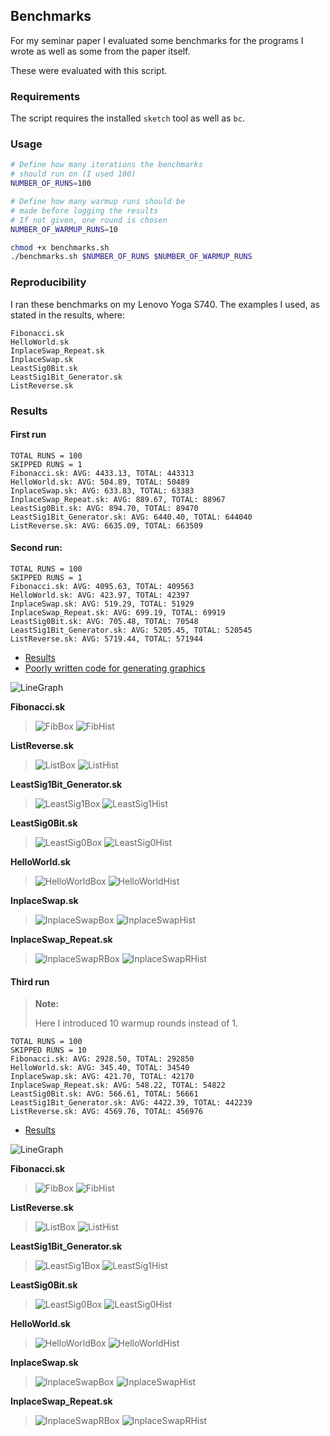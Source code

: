 ## Benchmarks
For my seminar paper I evaluated some benchmarks for the programs I wrote as well as some from the paper itself.

These were evaluated with this script.

### Requirements
The script requires the installed `sketch` tool as well as `bc`.

### Usage

```bash
# Define how many iterations the benchmarks
# should run on (I used 100)
NUMBER_OF_RUNS=100

# Define how many warmup runs should be
# made before logging the results
# If not given, one round is chosen
NUMBER_OF_WARMUP_RUNS=10

chmod +x benchmarks.sh
./benchmarks.sh $NUMBER_OF_RUNS $NUMBER_OF_WARMUP_RUNS
```

### Reproducibility
I ran these benchmarks on my Lenovo Yoga S740. The examples I used, as stated in the results, where:

```
Fibonacci.sk
HelloWorld.sk
InplaceSwap_Repeat.sk
InplaceSwap.sk
LeastSig0Bit.sk
LeastSig1Bit_Generator.sk
ListReverse.sk
```


### Results

#### First run
```
TOTAL RUNS = 100
SKIPPED RUNS = 1
Fibonacci.sk: AVG: 4433.13, TOTAL: 443313
HelloWorld.sk: AVG: 504.89, TOTAL: 50489
InplaceSwap.sk: AVG: 633.83, TOTAL: 63383
InplaceSwap_Repeat.sk: AVG: 889.67, TOTAL: 88967
LeastSig0Bit.sk: AVG: 894.70, TOTAL: 89470
LeastSig1Bit_Generator.sk: AVG: 6440.40, TOTAL: 644040
ListReverse.sk: AVG: 6635.09, TOTAL: 663509
```

#### Second run:

```
TOTAL RUNS = 100
SKIPPED RUNS = 1
Fibonacci.sk: AVG: 4095.63, TOTAL: 409563
HelloWorld.sk: AVG: 423.97, TOTAL: 42397
InplaceSwap.sk: AVG: 519.29, TOTAL: 51929
InplaceSwap_Repeat.sk: AVG: 699.19, TOTAL: 69919
LeastSig0Bit.sk: AVG: 705.48, TOTAL: 70548
LeastSig1Bit_Generator.sk: AVG: 5205.45, TOTAL: 520545
ListReverse.sk: AVG: 5719.44, TOTAL: 571944
```

* [Results](img/run2/results.txt)
* [Poorly written code for generating graphics](main.py)

![LineGraph](img/run2/line_graph.png)

**Fibonacci.sk**
> ![FibBox](img/run2/Fibonacci.sk_boxplot.png)
> ![FibHist](img/run2/Fibonacci.sk_histogram.png)

**ListReverse.sk**
> ![ListBox](img/run2/ListReverse.sk_boxplot.png)
> ![ListHist](img/run2/ListReverse.sk_histogram.png)

**LeastSig1Bit_Generator.sk**
>![LeastSig1Box](img/run2/LeastSig1Bit_Generator.sk_boxplot.png)
> ![LeastSig1Hist](img/run2/LeastSig1Bit_Generator.sk_histogram.png)

**LeastSig0Bit.sk**
> ![LeastSig0Box](img/run2/LeastSig0Bit.sk_boxplot.png)
> ![LeastSig0Hist](img/run2/LeastSig0Bit.sk_histogram.png)

**HelloWorld.sk**
> ![HelloWorldBox](img/run2/HelloWorld.sk_boxplot.png)
> ![HelloWorldHist](img/run2/HelloWorld.sk_histogram.png)

**InplaceSwap.sk**
> ![InplaceSwapBox](img/run2/InplaceSwap.sk_boxplot.png)
> ![InplaceSwapHist](img/run2/InplaceSwap.sk_histogram.png)

**InplaceSwap_Repeat.sk**
> ![InplaceSwapRBox](img/run2/InplaceSwap_Repeat.sk_boxplot.png)
> ![InplaceSwapRHist](img/run2/InplaceSwap_Repeat.sk_histogram.png)

#### Third run

> **Note:**
>
> Here I introduced 10 warmup rounds instead of 1.

```
TOTAL RUNS = 100
SKIPPED RUNS = 10
Fibonacci.sk: AVG: 2928.50, TOTAL: 292850
HelloWorld.sk: AVG: 345.40, TOTAL: 34540
InplaceSwap.sk: AVG: 421.70, TOTAL: 42170
InplaceSwap_Repeat.sk: AVG: 548.22, TOTAL: 54822
LeastSig0Bit.sk: AVG: 566.61, TOTAL: 56661
LeastSig1Bit_Generator.sk: AVG: 4422.39, TOTAL: 442239
ListReverse.sk: AVG: 4569.76, TOTAL: 456976
```

* [Results](img/run3/results.txt)

![LineGraph](img/run3/line_graph.png)

**Fibonacci.sk**
> ![FibBox](img/run3/Fibonacci.sk_boxplot.png)
> ![FibHist](img/run3/Fibonacci.sk_histogram.png)

**ListReverse.sk**
> ![ListBox](img/run3/ListReverse.sk_boxplot.png)
> ![ListHist](img/run3/ListReverse.sk_histogram.png)

**LeastSig1Bit_Generator.sk**
>![LeastSig1Box](img/run3/LeastSig1Bit_Generator.sk_boxplot.png)
> ![LeastSig1Hist](img/run3/LeastSig1Bit_Generator.sk_histogram.png)

**LeastSig0Bit.sk**
> ![LeastSig0Box](img/run3/LeastSig0Bit.sk_boxplot.png)
> ![LeastSig0Hist](img/run3/LeastSig0Bit.sk_histogram.png)

**HelloWorld.sk**
> ![HelloWorldBox](img/run3/HelloWorld.sk_boxplot.png)
> ![HelloWorldHist](img/run3/HelloWorld.sk_histogram.png)

**InplaceSwap.sk**
> ![InplaceSwapBox](img/run3/InplaceSwap.sk_boxplot.png)
> ![InplaceSwapHist](img/run3/InplaceSwap.sk_histogram.png)

**InplaceSwap_Repeat.sk**
> ![InplaceSwapRBox](img/run3/InplaceSwap_Repeat.sk_boxplot.png)
> ![InplaceSwapRHist](img/run3/InplaceSwap_Repeat.sk_histogram.png)
